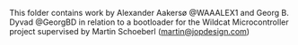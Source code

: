 This folder contains work by Alexander Aakersø @WAAALEX1 and Georg B. Dyvad @GeorgBD
in relation to a bootloader for the Wildcat Microcontroller project supervised by Martin Schoeberl (martin@jopdesign.com)
